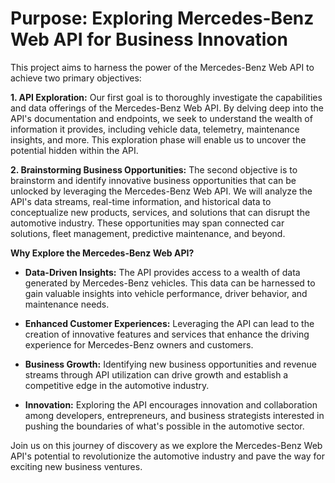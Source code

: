 # Purpose: Exploring Mercedes-Benz Web API for Business Innovation

This project aims to harness the power of the Mercedes-Benz Web API to achieve two primary objectives:

**1. API Exploration:** Our first goal is to thoroughly investigate the capabilities and data offerings of the Mercedes-Benz Web API. By delving deep into the API's documentation and endpoints, we seek to understand the wealth of information it provides, including vehicle data, telemetry, maintenance insights, and more. This exploration phase will enable us to uncover the potential hidden within the API.

**2. Brainstorming Business Opportunities:** The second objective is to brainstorm and identify innovative business opportunities that can be unlocked by leveraging the Mercedes-Benz Web API. We will analyze the API's data streams, real-time information, and historical data to conceptualize new products, services, and solutions that can disrupt the automotive industry. These opportunities may span connected car solutions, fleet management, predictive maintenance, and beyond.

**Why Explore the Mercedes-Benz Web API?**

- **Data-Driven Insights:** The API provides access to a wealth of data generated by Mercedes-Benz vehicles. This data can be harnessed to gain valuable insights into vehicle performance, driver behavior, and maintenance needs.

- **Enhanced Customer Experiences:** Leveraging the API can lead to the creation of innovative features and services that enhance the driving experience for Mercedes-Benz owners and customers.

- **Business Growth:** Identifying new business opportunities and revenue streams through API utilization can drive growth and establish a competitive edge in the automotive industry.

- **Innovation:** Exploring the API encourages innovation and collaboration among developers, entrepreneurs, and business strategists interested in pushing the boundaries of what's possible in the automotive sector.

Join us on this journey of discovery as we explore the Mercedes-Benz Web API's potential to revolutionize the automotive industry and pave the way for exciting new business ventures.
